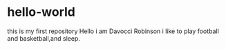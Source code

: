 # hello-world
this is my first repository
Hello i am Davocci Robinson
i like to play football and basketball,and sleep.
